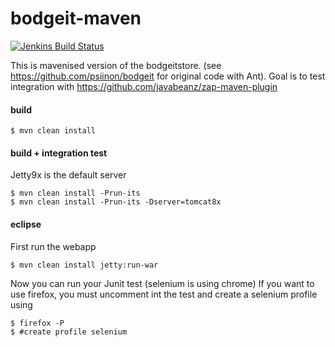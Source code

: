 bodgeit-maven
================

[![Jenkins Build Status](http://home.nabla.mobi:8381/job/bodgeit-maven-nightly/badge/icon)](http://home.nabla.mobi:8381/job/bodgeit-maven-nightly)

This is mavenised version of the bodgeitstore. (see https://github.com/psiinon/bodgeit for original code with Ant).
Goal is to test integration with https://github.com/javabeanz/zap-maven-plugin

#### build

```
$ mvn clean install
```

#### build + integration test

Jetty9x is the default server

```
$ mvn clean install -Prun-its
$ mvn clean install -Prun-its -Dserver=tomcat8x
```

#### eclipse

First run the webapp

```
$ mvn clean install jetty:run-war
```

Now you can run your Junit test (selenium is using chrome)
If you want to use firefox, you must uncomment int the test and create a selenium profile using

```
$ firefox -P
$ #create profile selenium
```
